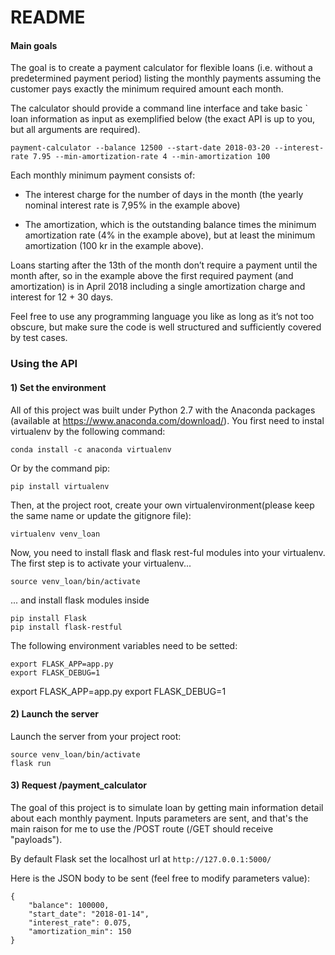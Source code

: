 # README

#### Main goals

The goal is to create a payment calculator for
flexible loans (i.e. without a predetermined payment period) listing
the monthly payments assuming the customer pays exactly the minimum
required amount each month.

The calculator should provide a command line interface and take basic `
loan information as input as exemplified below (the exact API is up to
you, but all arguments are required).

`payment-calculator --balance 12500 --start-date 2018-03-20 --interest-rate 7.95 --min-amortization-rate 4 --min-amortization 100`

Each monthly minimum payment consists of:


- The interest charge for the number of days in the month (the yearly
nominal interest rate is 7,95% in the example above)

- The amortization, which is the outstanding balance times the minimum
amortization rate (4% in the example above), but at least the minimum
amortization (100 kr in the example above).

Loans starting after the 13th of the month don’t require a payment
until the month after, so in the example above the first required
payment (and amortization) is in April 2018 including a single
amortization charge and interest for 12 + 30 days.

Feel free to use any programming language you like as long as it’s not
too obscure, but make sure the code is well structured and sufficiently
covered by test cases.


### Using the API

#### 1) Set the environment

All of this project was built under Python 2.7 with the Anaconda packages (available at https://www.anaconda.com/download/). 
You first need to instal virtualenv by the following command:
```
conda install -c anaconda virtualenv
```
Or by the command pip:
```
pip install virtualenv
```

Then, at the project root, create your own virtualenvironment(please keep the same name or update the gitignore file):
```
virtualenv venv_loan
```

Now, you need to install flask and flask rest-ful modules into your virtualenv. The first step is to activate your virtualenv...
```
source venv_loan/bin/activate
```

... and install flask modules inside
```
pip install Flask
pip install flask-restful
```


The following environment variables need to be setted:
```
export FLASK_APP=app.py
export FLASK_DEBUG=1
```
export FLASK_APP=app.py
export FLASK_DEBUG=1


#### 2) Launch the server

Launch the server from your project root:
```
source venv_loan/bin/activate
flask run
```

#### 3) Request /payment_calculator

The goal of this project is to simulate loan by getting main information detail about each monthly payment.
Inputs parameters are sent, and that's the main raison for me to use the /POST route (/GET should receive "payloads").

By default Flask set the localhost url at `http://127.0.0.1:5000/`

Here is the JSON body to be sent (feel free to modify parameters value):
```
{
	"balance": 100000,
	"start_date": "2018-01-14",
	"interest_rate": 0.075,
	"amortization_min": 150
}
```

